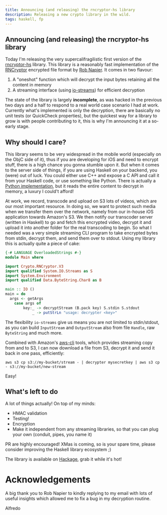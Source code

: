 ```yaml
---
title: Announcing (and releasing) the rncryptor-hs library
description: Releasing a new crypto library in the wild.
tags: haskell, fp
---
```


## Announcing (and releasing) the rncryptor-hs library

Today I'm releasing the very supercalifragilistic first version
of the [rncryptor-hs](https://github.com/adinapoli/rncryptor-hs) library.
This library is a reasonably fast implementation of the [RNCryptor](https://github.com/RNCryptor)
encrypted file format by [Rob Napier](http://robnapier.net/). It comes in two flavour:

1. A "oneshot" function which will decrypt the input bytes retaining all the content in memory
2. A streaming interface (using [io-streams](http://hackage.haskell.org/package/io-streams)) for
   efficient decryption

The state of the library is largely **incomplete**, as was hacked in the previous two days and
a half to respond to a real world case scenario I had at work. Currently what's implemented is
only the decryption, there are basically no unit tests (or QuickCheck properties), but the
quickest way for a library to grow is with people contributing to it, this is why I'm announcing
it at a so-early stage.

## Why should I care?

This library seems to be very widespread in the mobile world (especially on the ObjC side of it),
thus if you are developing for iOS and need to encrypt stuff, there is a high chance you gonna
stumble upon it. But when it comes to the server side of things, if you are using Haskell on your
backend, you (were) out of luck. You could either use C++ and expose a C API and call it from your
Haskell code, or use something like Python. There is actually a [Python implementation](https://github.com/RNCryptor/RNCryptor-python), but it reads the entire content to decrypt in memory, a luxury
I could't afford!

At work, we record, transcode and upload on S3 lots of videos, which are our most important
resource. In doing so, we want to protect such media when we transfer them over the network,
namely from our in-house iOS application towards Amazon's S3. We then notify our transcoder
server (written in Haskell) to go and fetch this encrypted video, decrypt it and upload it into
another folder for the real transcoding to begin. So what I needed was a very simple streaming
CLI program to take encrypted bytes from stdin, decrypt them, and send them over to stdout.
Using my library this is actually quite a piece of cake:

``` haskell
{-# LANGUAGE OverloadedStrings #-}
module Main where

import Crypto.RNCryptor.V3
import qualified System.IO.Streams as S
import System.Environment
import qualified Data.ByteString.Char8 as B

main :: IO ()
main = do
  args <- getArgs
    case args of
        key:_ -> decryptStream (B.pack key) S.stdin S.stdout
            _ -> putStrLn "usage: decrypter <key>"
```

The flexibility `io-streams` give us means you are not limited to stdin/stdout, as
you can build `InputStream` and `OutputStream` also from file `Handle`, raw
`ByteString` and much more.

Combined with Amazon's [aws-cli](https://github.com/aws/aws-cli) tools,
which provides streaming copy from and to
S3, I can now download a file from S3, decrypt it and send it back in one pass,
efficiently:

```
aws s3 cp s3://my-bucket/stream - | decrypter mysecretkey | aws s3 cp - s3://my-bucket/new-stream
```

Easy!

## What's left to do
A lot of things actually! On top of my minds:

- HMAC validation
- Testing!
- Encryption
- Make it independent from any streaming libraries, so that you can plug
  your own (conduit, pipes, you name it)

PR are highly encouraged! XMas is coming, so is your spare time, please consider
improving the Haskell library ecosystem ;)

The library is available on [Hackage](http://hackage.haskell.org/package/rncryptor), grab it while it's hot!

# Acknowledgements

A big thank you to Rob Napier to kindly replying to my email with lots of useful
insights which allowed me to fix a bug in my decryption routine.

Alfredo
